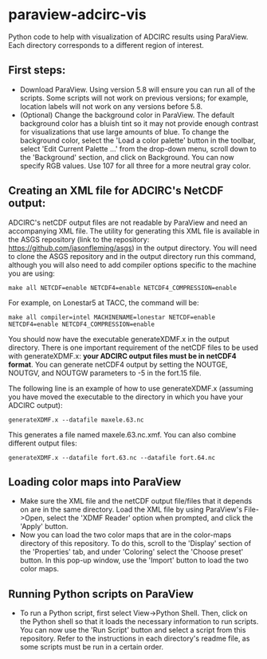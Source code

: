 # paraview-adcirc-vis
Python code to help with visualization of ADCIRC results using ParaView. Each directory corresponds to a different region of interest. 

## First steps:
- Download ParaView. Using version 5.8 will ensure you can run all of the scripts. Some scripts will not work on previous versions; for example, location labels will not work on any versions before 5.8.
- (Optional) Change the background color in ParaView. The default background color has a bluish tint so it may not provide enough contrast for visualizations that use large amounts of blue. To change the background color, select the 'Load a color palette' button in the toolbar, select 'Edit Current Palette ...' from the drop-down menu, scroll down to the 'Background' section, and click on Background. You can now specify RGB values. Use 107 for all three for a more neutral gray color.

## Creating an XML file for ADCIRC's NetCDF output:
ADCIRC's netCDF output files are not readable by ParaView and need an accompanying XML file. The utility for generating this XML file is available in the ASGS repository (link to the repository: https://github.com/jasonfleming/asgs) in the output directory. You will need to clone the ASGS repository and in the output directory run this command, although you will also need to add compiler options specific to the machine you are using: 
```
make all NETCDF=enable NETCDF4=enable NETCDF4_COMPRESSION=enable
```
For example, on Lonestar5 at TACC, the command will be: 
```
make all compiler=intel MACHINENAME=lonestar NETCDF=enable NETCDF4=enable NETCDF4_COMPRESSION=enable
```
You should now have the executable generateXDMF.x in the output directory. There is one important requirement of the netCDF files to be used with generateXDMF.x: **your ADCIRC output files must be in netCDF4 format**. You can generate netCDF4 output by setting the NOUTGE, NOUTGV, and NOUTGW parameters to -5 in the fort.15 file.  

The following line is an example of how to use generateXDMF.x (assuming you have moved the executable to the directory in which you have your ADCIRC output):
```
generateXDMF.x --datafile maxele.63.nc
```
This generates a file named maxele.63.nc.xmf. You can also combine different output files:
```
generateXDMF.x --datafile fort.63.nc --datafile fort.64.nc
```
## Loading color maps into ParaView
- Make sure the XML file and the netCDF output file/files that it depends on are in the same directory. Load the XML file by using ParaView's File->Open, select the 'XDMF Reader' option when prompted, and click the 'Apply' button.
- Now you can load the two color maps that are in the color-maps directory of this repository. To do this, scroll to the 'Display' section of the 'Properties' tab, and under 'Coloring' select the 'Choose preset' button. In this pop-up window, use the 'Import' button to load the two color maps.

## Running Python scripts on ParaView
- To run a Python script, first select View->Python Shell. Then, click on the Python shell so that it loads the necessary information to run scripts. You can now use the 'Run Script' button and select a script from this repository. Refer to the instructions in each directory's readme file, as some scripts must be run in a certain order.

